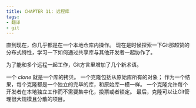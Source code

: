 ```yaml
---
title: CHAPTER 11: 远程库
tags:
- 翻译
- git
---
```


直到现在，你几乎都是在一个本地仓库内操作。
现在是时候探索一下Git那超赞的分布式特性，学习一下如何通过共享库与其他开发者一起协作了。

为了能和多个远程一起工作，Git方言里增加了几个新术语。

一个 *clone* 就是一个库的拷贝。 一个克隆包括从原始库所有的对象；
作为一个结果，每个克隆都是一个独立的完毕的库，和原始库一模一样。
一个克隆允许每个开发者在本地独立工作而不需要集中化，投票或者锁定。
最后，克隆可以让Git管理很大规模且分散的项目。